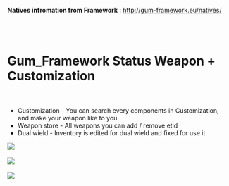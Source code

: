 <b>Natives infromation from Framework</b> : http://gum-framework.eu/natives/
</br></br></br></br>



# Gum_Framework Status Weapon + Customization</br></br>
- Customization - You can search every components in Customization, and make your weapon like to you
- Weapon store - All weapons you can add / remove etid
- Dual wield - Inventory is edited for dual wield and fixed for use it

<img src="https://media.discordapp.net/attachments/944656734134370344/992045871657128036/weapons.png"></img></br></br>
<img src="https://media.discordapp.net/attachments/944656734134370344/992045872160456814/weapons2.png"></img></br></br>
<img src="https://media.discordapp.net/attachments/944656734134370344/992046451402231868/weapons3.png"></img></br></br>
